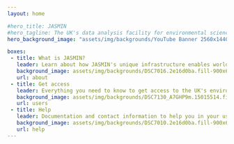 ```yaml
---
layout: home

#hero_title: JASMIN
#hero_tagline: The UK's data analysis facility for environmental science
hero_background_image: "assets/img/backgrounds/YouTube Banner 2560x1440px-20.jpg"

boxes:
 - title: What is JASMIN?
   leader: Learn about how JASMIN's unique infrastructure enables world-class environmental science.
   background_image: assets/img/backgrounds/DSC7016.2e16d0ba.fill-900x600.jpg
   url: about
 - title: Get access
   leader: Everything you need to know to get access to the UK's environmental data analysis platform.
   background_image: assets/img/backgrounds/DSC7130_A7GHP9m.15015514.fill-900x600.jpg
   url: users
 - title: Help
   leader: Documentation and contact information to help you in your use of JASMIN.
   background_image: assets/img/backgrounds/DSC7010.2e16d0ba.fill-900x600.jpg
   url: help
---
```

